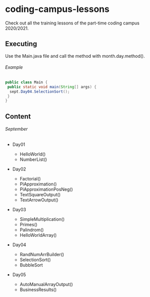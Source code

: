 # coding-campus-lessons
Check out all the training lessons of the part-time coding campus 2020/2021.

## Executing
Use the Main.java file and call the method with month.day.method().

###### Example
```java
public class Main {
 public static void main(String[] args) {
  sept.Day04.SelectionSort();
 }
}
```

## Content

###### September
* Day01
  * HelloWorld()
  * NumberList()

* Day02
  * Factorial()
  * PiApproximation()
  * PiApproximationPosNeg()
  * TextSquareOutput()
  * TextArrowOutput()

* Day03
  * SimpleMultiplication()
  * Primes()
  * Palindrom()
  * HelloWorldArray()

* Day04
  * RandNumArrBuilder()
  * SelectionSort()
  * BubbleSort

* Day05
  * AutoManualArrayOutput()
  * BusinessResults()
